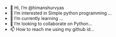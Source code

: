 - 👋 Hi, I’m @himanshurvyas
- 👀 I’m interested in Simple python programming ...
- 🌱 I’m currently learning ...
- 💞️ I’m looking to collaborate on  Python...
- 📫 How to reach me using my github id...

<!---
himanshurvyas/himanshurvyas is a ✨ special ✨ repository because its `README.md` (this file) appears on your GitHub profile.
You can click the Preview link to take a look at your changes.
--->
